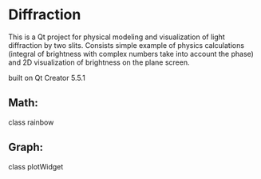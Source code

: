 # Diffraction
This is a Qt project for physical modeling and visualization of light diffraction by two slits.
Consists simple example of physics calculations (integral of brightness with complex numbers take into account the phase) and 2D visualization of brightness on the plane screen.

built on Qt Creator 5.5.1

## Math:
class rainbow
## Graph:
class plotWidget
